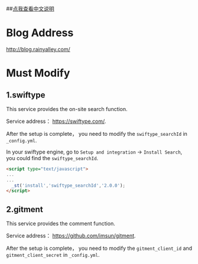 ##[点我查看中文说明](https://github.com/dubuyuye/blog/blob/gh-pages/README_zh_CN.md)

# Blog Address

<http://blog.rainyalley.com/>


# Must Modify

## 1.swiftype

This service provides the on-site search function.

Service address： <https://swiftype.com/>.

After the setup is complete， you need to modify the `swiftype_searchId` in `_config.yml`.

In your swiftype engine, go to `Setup and integration` -> `Install Search`, you could find the `swiftype_searchId`.

```html
<script type="text/javascript">
...
...
  _st('install','swiftype_searchId','2.0.0');
</script>
```

## 2.gitment

This service provides the comment function.

Service address： <https://github.com/imsun/gitment>.

After the setup is complete， you need to modify the `gitment_client_id` and `gitment_client_secret` in `_config.yml`.
